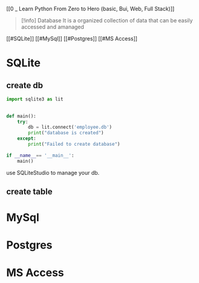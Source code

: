[[0 _ Learn Python From Zero to Hero (basic, Bui, Web, Full Stack)]]

>[!info] Database
>It is a organized collection of data that can be easily accessed and amanaged

[[#SQLite]]
[[#MySql]]
[[#Postgres]]
[[#MS Access]]



# SQLite
## create db
```python
import sqlite3 as lit  
  
  
def main():  
    try:  
        db = lit.connect('employee.db')  
        print("database is created")  
    except:  
        print("Failed to create database")  
  
if __name__== '__main__':  
    main()
```

use SQLiteStudio to manage your db.

## create table



















# MySql



# Postgres



# MS Access













